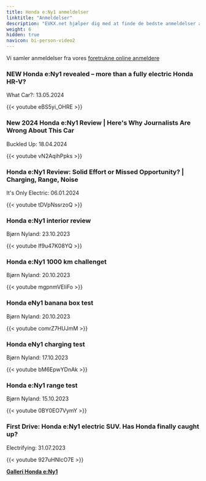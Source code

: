 ```yaml
---
title: Honda e:Ny1 anmeldelser
linktitle: "Anmeldelser"
description: "EVKX.net hjælper dig med at finde de bedste anmeldelser af denne model."
weight: 6
hidden: true
navicon: bi-person-video2
---
```

Vi samler anmeldelser fra vores [foretrukne online anmeldere](../../../../../guides/evreviewers/)

<div class="container text-center shadow p-2 pe-4 mb-5 bg-body-tertiary rounded border">
<h3>NEW Honda e:Ny1 revealed – more than a fully electric Honda HR-V?</h3>
<p>What Car?: 13.05.2024</p>

{{< youtube eBS5yi_OHRE >}}

</div>
<div class="container text-center shadow p-2 pe-4 mb-5 bg-body-tertiary rounded border">
<h3>New 2024 Honda e:Ny1 Review | Here's Why Journalists Are Wrong About This Car</h3>
<p>Buckled Up: 18.04.2024</p>

{{< youtube vN2AqihPpks >}}

</div>
<div class="container text-center shadow p-2 pe-4 mb-5 bg-body-tertiary rounded border">
<h3>Honda e:Ny1 Review: Solid Effort or Missed Opportunity? | Charging, Range, Noise</h3>
<p>It's Only Electric: 06.01.2024</p>

{{< youtube tDVpNssrzoQ >}}

</div>
<div class="container text-center shadow p-2 pe-4 mb-5 bg-body-tertiary rounded border">
<h3>Honda e:Ny1 interior review</h3>
<p>Bjørn Nyland: 23.10.2023</p>

{{< youtube lf9u47K08YQ >}}

</div>
<div class="container text-center shadow p-2 pe-4 mb-5 bg-body-tertiary rounded border">
<h3>Honda e:Ny1 1000 km challenget</h3>
<p>Bjørn Nyland: 20.10.2023</p>

{{< youtube mgpnmVEIiFo >}}

</div>
<div class="container text-center shadow p-2 pe-4 mb-5 bg-body-tertiary rounded border">
<h3>Honda eNy1 banana box test</h3>
<p>Bjørn Nyland: 20.10.2023</p>

{{< youtube comrZ7HUJmM >}}

</div>
<div class="container text-center shadow p-2 pe-4 mb-5 bg-body-tertiary rounded border">
<h3>Honda eNy1 charging test</h3>
<p>Bjørn Nyland: 17.10.2023</p>

{{< youtube bM6EpwYDnAk >}}

</div>
<div class="container text-center shadow p-2 pe-4 mb-5 bg-body-tertiary rounded border">
<h3>Honda e:Ny1 range test</h3>
<p>Bjørn Nyland: 15.10.2023</p>

{{< youtube 0BY0EO7VymY >}}

</div>
<div class="container text-center shadow p-2 pe-4 mb-5 bg-body-tertiary rounded border">
<h3>First Drive: Honda e:Ny1 electric SUV. Has Honda finally caught up?</h3>
<p>Electrifying: 31.07.2023</p>

{{< youtube 927uHNIcO7E >}}

</div>
<div class="mt-3 mb-3">
<a href="../gallery/" class="text-decoration-none text-black">
<strong><i class="bi-arrow-left"></i>Galleri  </strong>
</a>
<a href="../" class="text-decoration-none text-black float-end">
<strong>Honda e:Ny1 <i class="bi-arrow-right"></i></strong>
</a>
</div>
